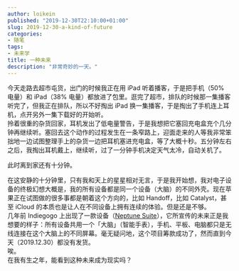 ```yaml
---
author: loikein
published: "2019-12-30T22:10:00+01:00"
slug: 2019-12-30-a-kind-of-future
categories:
- 随笔
tags:
- 未来学
title: 一种未来
description: "非常奇妙的一天。"
---
```

今天走路去超市屯货，出门的时候我正在用 iPad 听着播客，于是把手机（50% 电量）和 iPad（38% 电量）都放进了包里。逛完了超市，排队的时候那一集播客听完了，但我正在排队，所以不好掏出 iPad 换一集播客，于是掏出了手机连上耳机，点开另外一集下载好的开始听。  
拎着很重的杂货回家，耳机发出了低电量警告，于是我想把它塞回充电盒充个几分钟再继续听。塞回去这个动作的过程发生在一条窄路上，迎面走来的人等我非常笨拙地一边试图整理手上的杂货一边把耳机塞进充电盒，等了大概十秒。五分钟左右之后，我掏出耳机戴上，继续听，过了一分钟手机决定天气太冷，自动关机了。  

此时离到家还有十分钟。  

在这安静的十分钟里，只有我和天上的星星相对无言，于是我开始想，我对电子设备的终极幻想大概是，我的所有设备都是同一个设备（大脑）的不同外壳。现在苹果正在试图做的很多事都是朝着这个方向的，比如 Handoff，比如 Catalyst，甚至 iCloud 的本质也是让人在不同设备上拥有连续的体验。但是还是不够。  
几年前 Indiegogo 上出现了一款设备（[Neptune Suite](https://www.indiegogo.com/projects/neptune-suite-one-hub-infinite-possibilities#/)），它所宣传的未来正是我想要的样子：所有设备共用一个「大脑」（智能手表），手机、平板、电脑都只是无线连接在这个大脑上的不同屏幕。毫无疑问地，这个项目筹款成功了，然而直到今天（2019.12.30）都没有发货。  
唉。  
在我有生之年，能看到这种未来成为现实吗？
